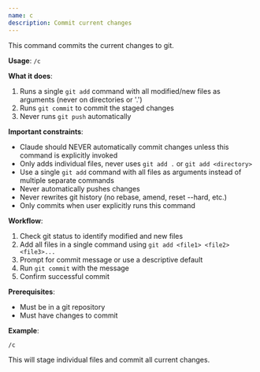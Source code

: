 ```yaml
---
name: c
description: Commit current changes
---
```


This command commits the current changes to git.

**Usage**: `/c`

**What it does**:
1. Runs a single `git add` command with all modified/new files as arguments (never on directories or '.')
2. Runs `git commit` to commit the staged changes
3. Never runs `git push` automatically

**Important constraints**:
- Claude should NEVER automatically commit changes unless this command is explicitly invoked
- Only adds individual files, never uses `git add .` or `git add <directory>`
- Use a single `git add` command with all files as arguments instead of multiple separate commands
- Never automatically pushes changes
- Never rewrites git history (no rebase, amend, reset --hard, etc.)
- Only commits when user explicitly runs this command

**Workflow**:
1. Check git status to identify modified and new files
2. Add all files in a single command using `git add <file1> <file2> <file3>...`
3. Prompt for commit message or use a descriptive default
4. Run `git commit` with the message
5. Confirm successful commit

**Prerequisites**:
- Must be in a git repository
- Must have changes to commit

**Example**:
```
/c
```

This will stage individual files and commit all current changes.